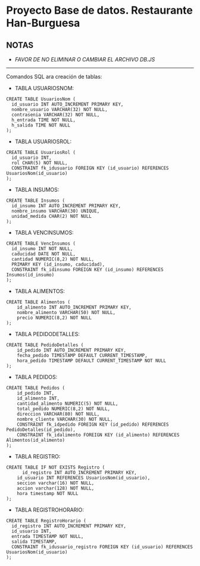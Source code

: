 # Proyecto Base de datos. Restaurante Han-Burguesa
## **NOTAS**
- *FAVOR DE NO ELIMINAR O CAMBIAR EL ARCHIVO DB.JS*
***
Comandos SQL ara creación de tablas:

- TABLA USUARIOSNOM:
````    
CREATE TABLE UsuariosNom (
  id_usuario INT AUTO_INCREMENT PRIMARY KEY, 
  nombre_usuario VARCHAR(32) NOT NULL, 
  contrasenia VARCHAR(32) NOT NULL,
  h_entrada TIME NOT NULL, 
  h_salida TIME NOT NULL
);
````
- TABLA USUARIOSROL:
````
CREATE TABLE UsuariosRol (
  id_usuario INT, 
  rol CHAR(5) NOT NULL,
  CONSTRAINT fk_idusuario FOREIGN KEY (id_usuario) REFERENCES UsuariosNom(id_usuario)
);
````
- TABLA INSUMOS:
````
CREATE TABLE Insumos (
  id_insumo INT AUTO_INCREMENT PRIMARY KEY,
  nombre_insumo VARCHAR(30) UNIQUE,
  unidad_medida CHAR(2) NOT NULL
);
````
- TABLA VENCINSUMOS:
````
CREATE TABLE VencInsumos (
  id_insumo INT NOT NULL,
  caducidad DATE NOT NULL,
  cantidad NUMERIC(8,2) NOT NULL,
  PRIMARY KEY (id_insumo, caducidad), 
  CONSTRAINT fk_idinsumo FOREIGN KEY (id_insumo) REFERENCES Insumos(id_insumo)
);
````
- TABLA ALIMENTOS:
````
CREATE TABLE Alimentos (
    id_alimento INT AUTO_INCREMENT PRIMARY KEY, 
    nombre_alimento VARCHAR(50) NOT NULL, 
    precio NUMERIC(8,2) NOT NULL
);
````
- TABLA PEDIDODETALLES:
````
CREATE TABLE PedidoDetalles (
    id_pedido INT AUTO_INCREMENT PRIMARY KEY, 
    fecha_pedido TIMESTAMP DEFAULT CURRENT_TIMESTAMP,
    hora_pedido TIMESTAMP DEFAULT CURRENT_TIMESTAMP NOT NULL
);
````
- TABLA PEDIDOS:
````
CREATE TABLE Pedidos (
    id_pedido INT,
    id_alimento INT, 
    cantidad_alimento NUMERIC(5) NOT NULL, 
    total_pedido NUMERIC(8,2) NOT NULL,
    direccion VARCHAR(80) NOT NULL,
    nombre_cliente VARCHAR(30) NOT NULL,
    CONSTRAINT fk_idpedido FOREIGN KEY (id_pedido) REFERENCES PedidoDetalles(id_pedido),
    CONSTRAINT fk_idalimento FOREIGN KEY (id_alimento) REFERENCES Alimentos(id_alimento)
);
````
- TABLA REGISTRO:
````
CREATE TABLE IF NOT EXISTS Registro (
	  id_registro INT AUTO_INCREMENT PRIMARY KEY,
    id_usuario INT REFERENCES UsuariosNom(id_usuario),
    seccion varchar(16) NOT NULL,
    accion varchar(128) NOT NULL,
    hora timestamp NOT NULL
);
````
- TABLA REGISTROHORARIO:
````
CREATE TABLE RegistroHorario (
  id_registro INT AUTO_INCREMENT PRIMARY KEY, 
  id_usuario INT, 
  entrada TIMESTAMP NOT NULL, 
  salida TIMESTAMP, 
  CONSTRAINT fk_idusuario_registro FOREIGN KEY (id_usuario) REFERENCES UsuariosNom(id_usuario)
);
````